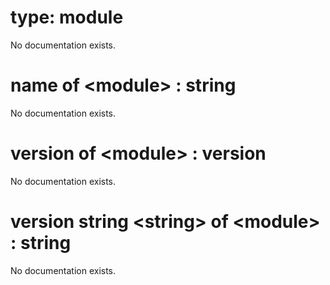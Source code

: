 # type: module

No documentation exists.

# name of &lt;module&gt; : string

No documentation exists.

# version of &lt;module&gt; : version

No documentation exists.

# version string &lt;string&gt; of &lt;module&gt; : string

No documentation exists.

